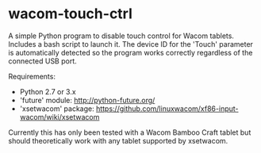 # wacom-touch-ctrl
A simple Python program to disable touch control for Wacom tablets. Includes a bash script to launch it. The device ID for the 'Touch' parameter is automatically detected so the program works correctly regardless of the connected USB port.

Requirements:
* Python 2.7 or 3.x
* 'future' module: <http://python-future.org/>
* 'xsetwacom' package: <https://github.com/linuxwacom/xf86-input-wacom/wiki/xsetwacom>

Currently this has only been tested with a Wacom Bamboo Craft tablet but should theoretically work with any tablet supported by xsetwacom.
